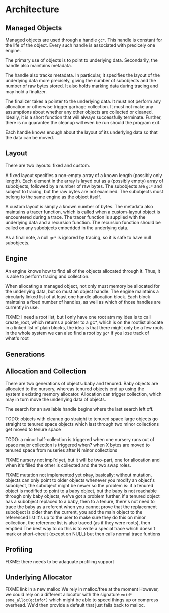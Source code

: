Architecture
============

Managed Objects
---------------
Managed objects are used through a handle `gc*`.
This handle is constant for the life of the object.
Every such handle is associated with precicely one engine.

The primary use of objects is to point to underlying data.
Secondarily, the handle also maintains metadata.

The handle also tracks metadata.
In particular, it specifies the layout of the underlying data more precisely, giving the number of subobjects and the number of raw bytes stored.
It also holds marking data during tracing and may hold a finalizer.

The finalizer takes a pointer to the underlying data.
It must not perform any allocation or otherwise trigger garbage collection.
It must not make any assumptions about whether any other objects are collected or cleaned.
Ideally, it is a short function that will always successfully terminate.
Further, there is no guarantee the cleanup will even be run should the program exit.

Each handle knows enough about the layout of its underlying data so that the data can be moved.

Layout
------

There are two layouts: fixed and custom.

A fixed layout specifies a non-empty array of a known length (possibly only length).
Each element in the array is layed out as a (possibly empty) array of subobjects, followed by a number of raw bytes.
The subobjects are `gc*` and subject to tracing, but the raw bytes are not examined.
The subobjects must belong to the same engine as the object itself.

A custom layout is simply a known number of bytes.
The metadata also maintains a tracer function, which is called when a custom-layout object is encountered during a trace.
The tracer function is supplied with the underlying data and a recursion function.
The recursion function should be called on any subobjects embedded in the underlying data.

As a final note, a null `gc*` is ignored by tracing, so it is safe to have null subobjects.

Engine
------
An engine knows how to find all of the objects allocated through it.
Thus, it is able to perform tracing and collection.

When allocating a managed object, not only must memory be allocated for the underlying data, but so must an object handle.
The engine maintains a circularly linked list of at least one handle allocation block.
Each block maintains a fixed number of handles, as well as which of those handles are currently in use.

FIXME: I need a root list, but I only have one root atm
my idea is to call create_root, which returns a pointer to a gc*, which is on the rootlist
allocate in a linked list of plain blocks, 
the idea is that there might only be a few roots in the whole system
we can also find a root by `gc*` if you lose track of what's root

Generations
-----------


Allocation and Collection
-------------------------

There are two generations of objects: baby and tenured.
Baby objects are allocated to the nursery, whereas tenured objects end up using the system's existing memory allocator.
Allocation can trigger collection, which may in turn move the underlying data of objects.

The search for an available handle begins where the last search left off.


TODO:
	objects with cleanup go straight to tenured space
	large objects go straight to tenured space
	objects which last through two minor collections get moved to tenure space

TODO:
	a minor half-collection is triggered when one nursery runs out of space
	major collection is triggered when?
		when X bytes are moved to tenured space from nuseries
		after N minor collections



FIXME nursery not impl'd yet, but it will be two-part, one for allocation and when it's filled the other is collected and the two swap roles.

FIXME mutation not implemented yet
okay, basically:
	without mutation, objects can only point to older objects
	whenever you modify an object's subobject, the subobject might be newer
	so the problem is: if a tenured object is modified to point to a baby object, but the baby is not reachable through only baby objects, we've got a problem
	further, if a tenured object has a subobject replaced to a baby, then to a tenure, there's not need to trace the baby as a referent
	when you cannot prove that the replacement subobject is older than the current, you add the main object to the referenced list
	It's up to the user to make sure they do this
	on minor collection, the reference list is also traced (as if they were roots), then emptied
	The best way to do this is to write a special trace which doesn't mark or short-circuit (except on NULL) but then calls normal trace funtions


Profiling
---------
FIXME: there needs to be adaquate profiling support


Underlying Allocator
--------------------

FIXME link in a new malloc
We rely in malloc/free at the moment
However, we could rely on a different allocator with the signature `void* some_alloc(gcinfo*)` which might be able to speed things up or compress overhead. We'd then provide a default that just falls back to malloc.